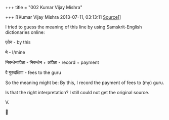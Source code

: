 +++
title = "002 Kumar Vijay Mishra"

+++
[[Kumar Vijay Mishra	2013-07-11, 03:13:11 [Source](https://groups.google.com/g/samskrita/c/SwbBL5OQFxY)]]



I tried to guess the meaning of this line by using Samskrit-English dictionaries online:

  

एतेन - by this  

मे - I/mine

निबन्धेनार्पिता - निबन्धेन + अर्पिता - record + payment

वै गुरुदक्षिणा - fees to the guru

  

So the meaning might be: By this, I record the payment of fees to (my) guru.

  

Is that the right interpretation? I still could not get the original source.  
  
V.



